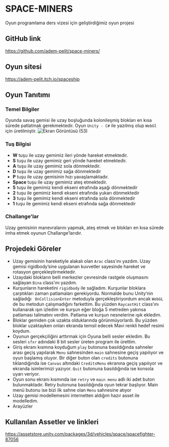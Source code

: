 # SPACE-MINERS
Oyun programlama ders vizesi için geliştirdiğimiz oyun projesi

## GitHub link
https://github.com/adem-pelit/space-miners/

## Oyun sitesi
https://adem-pelit.itch.io/spaceship

## Oyun Tanıtımı
### Temel Bilgiler
Oyunda savaş gemisi ile uzay boşluğunda kolonileşmiş blokları en kısa sürede patlatmak gerekmektedir. Oyun `Unity - C#` ile yazılmış olup `WebGl` için üretilmiştir.
![Ekran Görüntüsü (53)](https://user-images.githubusercontent.com/55463533/143926154-55b20e5e-3fff-43c9-aa95-104c043838c7.png)

### Tuş Bilgisi
* **W** tuşu ile uzay gemimiz ileri yönde hareket etmektedir.
* **S** tuşu ile uzay gemimiz geri yönde hareket etmektedir.
* **A** tuşu ile uzay gemimiz sola dönmektedir.
* **D** tuşu ile uzay gemimiz sağa dönmektedir
* **P** tuşu ile uzay gemisinin hızı yavaşlamaktadır.
* **Space** tuşu ile uzay gemimiz ateş etmektedir.
* **5** tuşu ile gemimiz kendi ekseni etrafında aşağı dönmektedir
* **2** tuşu ile gemimiz kendi ekseni etrafında yukarı dönmektedir
* **3** tuşu ile gemimiz kendi ekseni etrafında sola dönmektedir
* **1** tuşu ile gemimiz kendi ekseni etrafında sağa dönmektedir
### Challange'lar
Uzay gemisinin manevralarını yapmak, ateş etmek ve blokları en kısa sürede imha etmek oyunun Challange’larıdır.
## Projedeki Göreler
* Uzay gemisinin hareketiyle alakalı olan `Arac` class’ını yazdım. Uzay gemisi rigidbody’sine uygulanan kuvvetler sayesinde hareket ve rotasyon gerçekleştirmektedir.
* Uzaydaki blokların belli merkezler çevresinde rastgele oluşmasını sağlayan `Bina` class’ını yazdım.
* Kurşunların hareketini `rigidbody` ile sağladım. Kurşunlar bloklara çarptıkları zaman patlamaları gerekiyordu. Normalde bunu Unity’nin sağladığı ` OnCollisionEnter` metoduyla gerçekleştiriyordum ancak `WebGL` de bu metodun çalışmadığını farkettim. Bu yüzden `RaycastHit` class’ını kullanarak ışın izledim ve kurşun eğer bloğa 5 metreden yakınsa patlaması talimatını verdim. Patlama ve kurşun nesnelerine ışık ekledim.
* Bloklar gemiden çok uzakta olduklarında görünmüyorlardı. Bu yüzden bloklar uzaktayken onları ekranda temsil edecek Mavi renkli hedef resimi koydum.
* Oyunun gerçekçiliğini arttırmak için Oyuna belli sesler ekledim. Bu sesleri `sfxr` adındaki 8 bit sesler üreten program ile ürettim.
* Giriş ekranı kısmına koyduğum `play` butonuna basıldığında sahneler arası geçiş yapılarak `Menu` sahnesinden `main` sahnesine geçiş yapılıyor ve oyun başlamış oluyor. Bir diğer buton olan `credits` butonuna tıklandığında ise `Canvas` altındaki `CreditsMenu` ekranına geçiş yapılıyor ve ekranda isimlerimizi yazıyor. `Quit` butonuna basıldığında ise konsola uyarı veriyor.
* Oyun sonu ekranı kısmında ise `retry` ve `maın menu` adlı iki adet buton bulunmaktadır. Retry butonuna basıldığında oyun tekrar başlıyor. Main menü butonu ise bizi ilk sahne olan `Menu` sahnesine atıyor 
* Uzay gemisi modellemesini internetten aldığım hazır asset ile modelledim.
* Arayüzler

## Kullanılan Assetler ve linkleri
https://assetstore.unity.com/packages/3d/vehicles/space/spacefighter-87056
